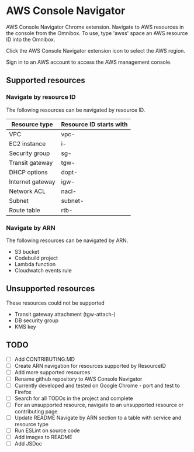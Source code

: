 # AWS Console Navigator

AWS Console Navigator Chrome extension. Navigate to AWS resources in the console from the Omnibox.
To use, type 'awss' space an AWS resource ID into the Omnibox.

Click the AWS Console Navigator extension icon to select the AWS region.

Sign in to an AWS account to access the AWS management console.

## Supported resources

### Navigate by resource ID

The following resources can be navigated by resource ID.

| Resource type    | Resource ID starts with |
| ---------------- | ----------------------- |
| VPC              | vpc-                    |
| EC2 instance     | i-                      |
| Security group   | sg-                     |
| Transit gateway  | tgw-                    |
| DHCP options     | dopt-                   |
| Internet gateway | igw-                    |
| Network ACL      | nacl-                   |
| Subnet           | subnet-                 |
| Route table      | rtb-                    |

### Navigate by ARN

The following resources can be navigated by ARN.

- S3 bucket
- Codebuild project
- Lambda function
- Cloudwatch events rule

## Unsupported resources

These resources could not be supported

- Transit gateway attachment (tgw-attach-)
- DB security group
- KMS key

## TODO

- [ ] Add CONTRIBUTING.MD
- [ ] Create ARN navigation for resources supported by ResourceID
- [ ] Add more supported resources
- [ ] Rename github repository to AWS Console Navigator
- [ ] Currently developed and tested on Google Chrome - port and test to Firefox
- [ ] Search for all TODOs in the project and complete
- [ ] For an unsupported resource, navigate to an unsupported resource or contributing page
- [ ] Update README Navigate by ARN section to a table with service and resource type
- [ ] Run ESLint on source code
- [ ] Add images to README
- [ ] Add JSDoc